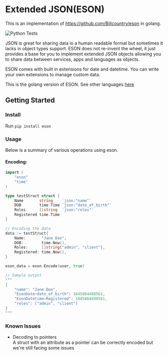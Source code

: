 # Extended JSON(ESON)

This is an implementation of https://github.com/Billcountry/eson in golang.

![Python Tests](https://github.com/alt4dev/eson/workflows/Tests/badge.svg?branch=master)

JSON is great for sharing data in a human readable format but sometimes it lacks in object types support.
ESON does not re-invent the wheel, it just provides a base for you to implement extended JSON objects allowing you to
share data between services, apps and languages as objects.

ESON comes with built in extensions for date and datetime. You can write your own extensions to manage
custom data.

This is the golang version of ESON. See other languages [here](https://github.com/Billcountry/eson#languages)

## Getting Started

### Install
Run `pip install eson`

### Usage
Below is a summary of various operations using eson.

#### Encoding:
```go
import (
    "eson"
    "time"
)

type testStruct struct {
    Name       string    `json:"name"`
    DOB        time.Time `json:"date_of_birth"`
    Roles      []string  `json:"roles"`
    Registered time.Time
}

// Encoding the data
data := testStruct{
    Name:       "Jane Doe",
    DOB:        time.Now(),
    Roles:      []string{"admin", "client"},
    Registered: time.Now(),
}

eson_data = eson.Encode(user, true)

// Sample output
"""
{
    "name": "Jane Doe",
    "EsonDate~date_of_birth": 1645804498561,
    "EsonDatetime~Registered": 1645804498561,
	"roles": ["admin", "client"]
}
"""
```

### Known Issues
- Decoding to pointers<br />
    A struct with an attribute as a pointer can be correctly encoded but we're still facing some issues 
